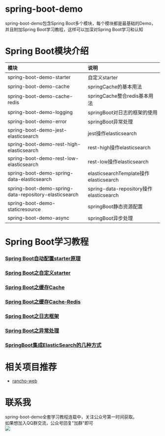 # spring-boot-demo
spring-boot-demo包含Spring Boot多个模块，每个模块都是最基础的Demo，并且附加Spring Boot学习教程，这样可以加深对Spring Boot学习和认知

# Spring Boot模块介绍
|模块|说明|
|:---|:---|
|spring-boot-demo-starter|自定义starter|
|spring-boot-demo-cache|springCache的基本用法|
|spring-boot-demo-cache-redis|springCache整合redis基本用法|
|spring-boot-demo-logging|springBoot对日志的框架的使用|
|spring-boot-demo-error|springBoot异常处理|
|spring-boot-demo-jest-elasticsearch|jest操作elasticsearch|
|spring-boot-demo-rest-high-elasticsearch|rest-high操作elasticsearch|
|spring-boot-demo-rest-low-elasticsearch|rest-low操作elasticsearch|
|spring-boot-demo-spring-data-elasticsearch|elasticsearchTemplate操作elasticsearch|
|spring-boot-demo-spring-data-repository-elasticsearch|spring-data-repository操作elasticsearch|
|spring-boot-demo-staticresource|springBoot静态资源配置|
|spring-boot-demo-async|springBoot异步处理|

# Spring Boot学习教程
### [Spring Boot自动配置starter原理](https://mp.weixin.qq.com/s/P-I21C9w3BSOZe982ocepg)
### [Spring Boot之自定义starter](https://mp.weixin.qq.com/s/FRCv6_-5Q0DyjFr-u9MQQw)
### [Spring Boot之缓存Cache](https://mp.weixin.qq.com/s/qC3ytGlKK3U_UKFeOtxERQ)
### [Spring Boot之缓存Cache-Redis](https://mp.weixin.qq.com/s/KHefywzaNc8z22ynTl7xWg)
### [Spring Boot之日志框架](https://mp.weixin.qq.com/s/A-BnEJ3dXHPjx2IuPsUoSg)
### [Spring Boot之异常处理](https://mp.weixin.qq.com/s/yIYZuf2Bg6ngGuQ1mxfo_g)
### [SpringBoot集成ElasticSearch的几种方式](https://mp.weixin.qq.com/s/I-7nFHmfkRFXg-jzD1YIDA)

# 相关项目推荐
* [rancho-web](https://github.com/rancho00/rancho-web)

# 联系我
spring-boot-demo全套学习教程连载中，关注公众号第一时间获取。<br>
如果想加入QQ群交流，公众号回复"加群"即可<br>
![](https://github.com/rancho00/spring-boot-demo/blob/master/document/resource/8cm.jpg)<br>


